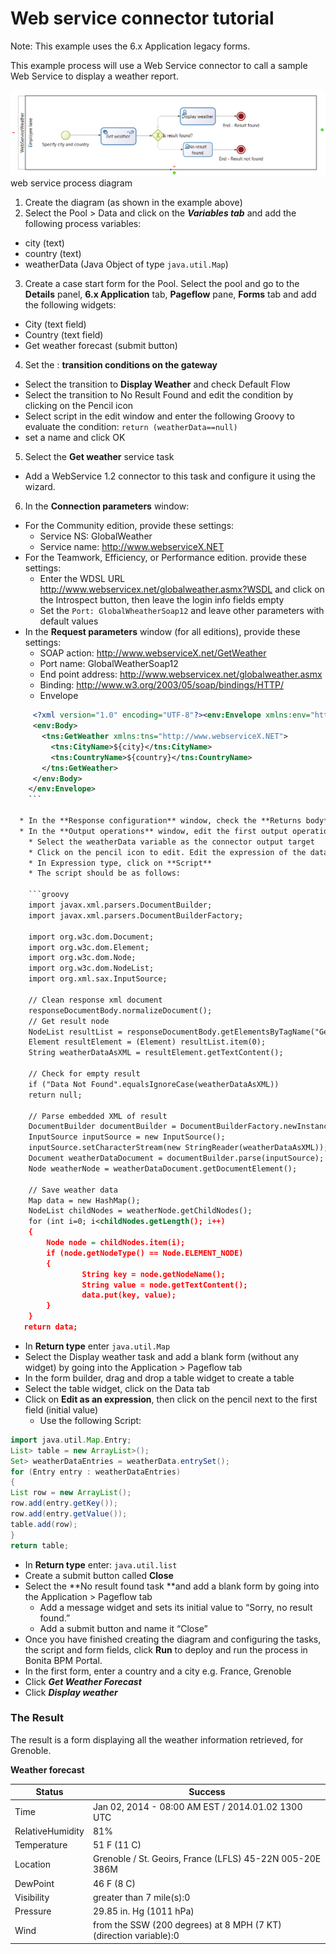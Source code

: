 # Web service connector tutorial

Note: This example uses the 6.x Application legacy forms.

This example process will use a Web Service connector to call a sample Web Service to display a weather report.

![web service process diagram](images/images-6_0/webservice_diagram.png)
 web service process diagram

1. Create the diagram (as shown in the example above)
2. Select the Pool \> Data and click on the _**Variables tab**_ and add the following process variables:
  * city (text)
  * country (text)
  * weatherData (Java Object of type `java.util.Map`)

3. Create a case start form for the Pool. Select the pool and go to the **Details** panel, **6.x Application** tab, **Pageflow** pane, **Forms** tab and add the following widgets:
  * City (text field)
  * Country (text field)
  * Get weather forecast (submit button)

4. Set the : **transition conditions on the gateway**
  * Select the transition to **Display Weather** and check Default Flow
  * Select the transition to No Result Found and edit the condition by clicking on the Pencil icon
  * Select script in the edit window and enter the following Groovy to evaluate the condition: 
  `return (weatherData==null)`
  * set a name and click OK

5. Select the **Get weather** service task
  * Add a WebService 1.2 connector to this task and configure it using the wizard.

6. In the **Connection parameters** window:
  * For the Community edition, provide these settings:
    * Service NS: GlobalWeather
    * Service name: http://www.webserviceX.NET
  * For the Teamwork, Efficiency, or Performance edition. provide these settings:
    * Enter the WDSL URL http://www.webservicex.net/globalweather.asmx?WSDL and click on the Introspect button, then leave the login info fields empty
    * Set the `Port: GlobalWheatherSoap12` and leave other parameters with default values
  * In the **Request parameters** window (for all editions), provide these settings:
    * SOAP action: http://www.webserviceX.net/GetWeather
    * Port name: GlobalWeatherSoap12
    * End point address: http://www.webservicex.net/globalweather.asmx
    * Binding: http://www.w3.org/2003/05/soap/bindings/HTTP/
    * Envelope 
```xml
     <?xml version="1.0" encoding="UTF-8"?><env:Envelope xmlns:env="http://www.w3.org/2003/05/soap-envelope">
     <env:Body>
       <tns:GetWeather xmlns:tns="http://www.webserviceX.NET">
         <tns:CityName>${city}</tns:CityName>
         <tns:CountryName>${country}</tns:CountryName>
       </tns:GetWeather>
     </env:Body>
    </env:Envelope>
    ```

  * In the **Response configuration** window, check the **Returns body** checkbox to use the response body in the output operations.
  * In the **Output operations** window, edit the first output operation:
    * Select the weatherData variable as the connector output target
    * Click on the pencil icon to edit. Edit the expression of the data to be saved and enter the following Groovy script (the script parses the XML output of the Web Service):
    * In Expression type, click on **Script**
    * The script should be as follows:

    ```groovy
    import javax.xml.parsers.DocumentBuilder;
    import javax.xml.parsers.DocumentBuilderFactory;

    import org.w3c.dom.Document;
    import org.w3c.dom.Element;
    import org.w3c.dom.Node;
    import org.w3c.dom.NodeList;
    import org.xml.sax.InputSource;

    // Clean response xml document
    responseDocumentBody.normalizeDocument();
    // Get result node
    NodeList resultList = responseDocumentBody.getElementsByTagName("GetWeatherResult");
    Element resultElement = (Element) resultList.item(0);
    String weatherDataAsXML = resultElement.getTextContent();

    // Check for empty result
    if ("Data Not Found".equalsIgnoreCase(weatherDataAsXML))
    return null;

    // Parse embedded XML of result
    DocumentBuilder documentBuilder = DocumentBuilderFactory.newInstance().newDocumentBuilder();
    InputSource inputSource = new InputSource();
    inputSource.setCharacterStream(new StringReader(weatherDataAsXML));
    Document weatherDataDocument = documentBuilder.parse(inputSource);
    Node weatherNode = weatherDataDocument.getDocumentElement();

    // Save weather data
    Map data = new HashMap();
    NodeList childNodes = weatherNode.getChildNodes();
    for (int i=0; i<childNodes.getLength(); i++)
    {
        Node node = childNodes.item(i);
        if (node.getNodeType() == Node.ELEMENT_NODE)
        {
                String key = node.getNodeName();
                String value = node.getTextContent();
                data.put(key, value);
        }
    }
   return data;
```
   * In **Return type** enter `java.util.Map` 
  * Select the Display weather task and add a blank form (without any widget) by going into the Application > Pageflow tab
  * In the form builder, drag and drop a table widget to create a table
  * Select the table widget, click on the Data tab
  * Click on **Edit as an expression**, then click on the pencil next to the first field (initial value)
    * Use the following Script:

```groovy
import java.util.Map.Entry;
List> table = new ArrayList>();
Set> weatherDataEntries = weatherData.entrySet();
for (Entry entry : weatherDataEntries)
{
List row = new ArrayList();
row.add(entry.getKey());
row.add(entry.getValue());
table.add(row);
}
return table;
```
   * In **Return type** enter: `java.util.list`
  * Create a submit button called **Close**
  * Select the **No result found task **and add a blank form by going into the Application > Pageflow tab
    * Add a message widget and sets its initial value to “Sorry, no result found.”
    * Add a submit button and name it “Close”
  * Once you have finished creating the diagram and configuring the tasks, the script and form fields, click **Run** to deploy and run the process in Bonita BPM Portal.
  * In the first form, enter a country and a city e.g. France, Grenoble
  * Click _**Get Weather Forecast**_
  * Click _**Display weather**_

### The Result

The result is a form displaying all the weather information retrieved, for Grenoble.

**Weather forecast**

| Status  | Success  |
| ------- | -------- | 
| Time  | Jan 02, 2014 - 08:00 AM EST / 2014.01.02 1300 UTC | 
| RelativeHumidity  | 81%  |
| Temperature  | 51 F (11 C)  |
| Location  | Grenoble / St. Geoirs, France (LFLS) 45-22N 005-20E 386M  | 
| DewPoint  | 46 F (8 C)  |
| Visibility  | greater than 7 mile(s):0  |
| Pressure  | 29.85 in. Hg (1011 hPa)  |
| Wind  | from the SSW (200 degrees) at 8 MPH (7 KT) (direction variable):0  | 
